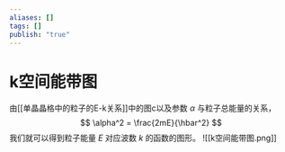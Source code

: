 ```yaml
---
aliases: []
tags: []
publish: "true"
---
```


# k空间能带图
由[[单晶晶格中的粒子的E-k关系]]中的图c以及参数 $\alpha$ 与粒子总能量的关系，
$$
\alpha^2 = \frac{2mE}{\hbar^2}
$$
我们就可以得到粒子能量 $E$ 对应波数 $k$ 的函数的图形。
![[k空间能带图.png]]

